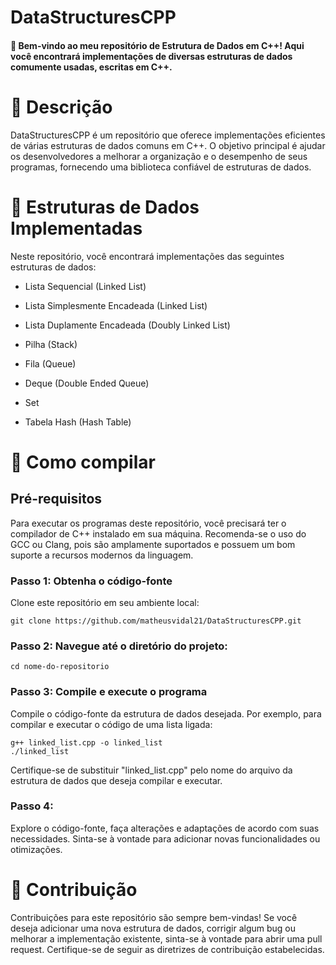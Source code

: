 # DataStructuresCPP

#### 👋 Bem-vindo ao meu repositório de Estrutura de Dados em C++! Aqui você encontrará implementações de diversas estruturas de dados comumente usadas, escritas em C++.

# 📃 Descrição
DataStructuresCPP é um repositório que oferece implementações eficientes de várias estruturas de dados comuns em C++. O objetivo principal é ajudar os desenvolvedores a melhorar a organização e o desempenho de seus programas, fornecendo uma biblioteca confiável de estruturas de dados.

# 🌟 Estruturas de Dados Implementadas
Neste repositório, você encontrará implementações das seguintes estruturas de dados:

- Lista Sequencial (Linked List)

- Lista Simplesmente Encadeada (Linked List)

- Lista Duplamente Encadeada (Doubly Linked List)

- Pilha (Stack)

- Fila (Queue)
  
- Deque (Double Ended Queue)
  
- Set 

- Tabela Hash (Hash Table)

# 🔧 Como compilar

## Pré-requisitos
Para executar os programas deste repositório, você precisará ter o compilador de C++ instalado em sua máquina. Recomenda-se o uso do GCC ou Clang, pois são amplamente suportados e possuem um bom suporte a recursos modernos da linguagem.

### Passo 1: Obtenha o código-fonte
Clone este repositório em seu ambiente local:
```
git clone https://github.com/matheusvidal21/DataStructuresCPP.git
```

### Passo 2: Navegue até o diretório do projeto:
```
cd nome-do-repositorio
```

### Passo 3: Compile e execute o programa
Compile o código-fonte da estrutura de dados desejada. Por exemplo, para compilar e executar o código de uma lista ligada:
```
g++ linked_list.cpp -o linked_list
./linked_list
```
Certifique-se de substituir "linked_list.cpp" pelo nome do arquivo da estrutura de dados que deseja compilar e executar.

### Passo 4: 
Explore o código-fonte, faça alterações e adaptações de acordo com suas necessidades. Sinta-se à vontade para adicionar novas funcionalidades ou otimizações.

# 🎉 Contribuição
Contribuições para este repositório são sempre bem-vindas! Se você deseja adicionar uma nova estrutura de dados, corrigir algum bug ou melhorar a implementação existente, sinta-se à vontade para abrir uma pull request. Certifique-se de seguir as diretrizes de contribuição estabelecidas.



